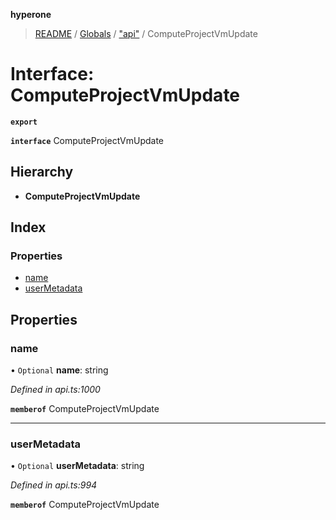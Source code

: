 **hyperone**

> [README](../README.md) / [Globals](../globals.md) / ["api"](../modules/_api_.md) / ComputeProjectVmUpdate

# Interface: ComputeProjectVmUpdate

**`export`** 

**`interface`** ComputeProjectVmUpdate

## Hierarchy

* **ComputeProjectVmUpdate**

## Index

### Properties

* [name](_api_.computeprojectvmupdate.md#name)
* [userMetadata](_api_.computeprojectvmupdate.md#usermetadata)

## Properties

### name

• `Optional` **name**: string

*Defined in api.ts:1000*

**`memberof`** ComputeProjectVmUpdate

___

### userMetadata

• `Optional` **userMetadata**: string

*Defined in api.ts:994*

**`memberof`** ComputeProjectVmUpdate
